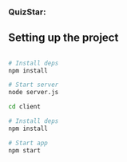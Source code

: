 ### QuizStar:

## Setting up the project
```bash

# Install deps
npm install

# Start server
node server.js

cd client

# Install deps
npm install

# Start app
npm start

```


